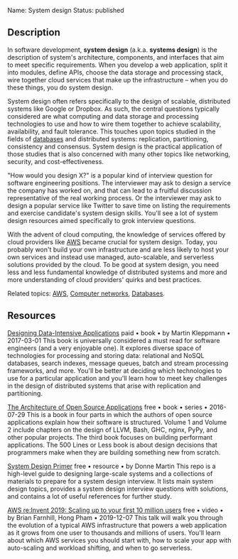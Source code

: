 Name: System design
Status: published

## Description

In software development, **system design** (a.k.a. **systems design**) is the description of system's architecture, components, and interfaces that aim to meet specific requirements. When you develop a web application, split it into modules, define APIs, choose the data storage and processing stack, wire together cloud services that make up the infrastructure – when you do these things, you do system design.

System design often refers specifically to the design of scalable, distributed systems like Google or Dropbox. As such, the central questions typically considered are what computing and data storage and processing technologies to use and how to wire them together to achieve scalability, availability, and fault tolerance. This touches upon topics studied in the fields of [databases](/topics/databases/) and distributed systems: replication, partitioning, consistency and consensus. System design is the practical application of those studies that is also concerned with many other topics like networking, security, and cost-effectiveness.

"How would you design X?" is a popular kind of interview question for software engineering positions. The interviewer may ask to design a service the company has worked on, and that can lead to a fruitful discussion representative of the real working process. Or the interviewer may ask to design a popular service like Twitter to save time on listing the requirements and exercise candidate's system design skills. You'll see a lot of system design resources aimed specifically to grok interview questions.

With the advent of cloud computing, the knowledge of services offered by cloud providers like [AWS](/topics/aws/) became crucial for system design. Today, you probably won't build your own infrastructure and are less likely to host your own services and instead use managed, auto-scalable, and serverless solutions provided by the cloud. To be good at system design, you need less and less fundamental knowledge of distributed systems and more and more understanding of cloud providers' quirks and best practices.

Related topics: [AWS](/topics/aws/), [Computer networks](https://bestresourcestolearnx.com/topics/computer-networks/), [Databases](/topics/databases/).

## Resources

[Designing Data-Intensive Applications](https://www.oreilly.com/library/view/designing-data-intensive-applications/9781491903063/)
paid • book • by Martin Kleppmann • 2017-03-01
This book is universally considered a must read for software engineers (and a very enjoyable one). It explores diverse space of technologies for processing and storing data: relational and NoSQL databases, search indexes, message queues, batch and stream processing frameworks, and more. You'll be better at deciding which technologies to use for a particular application and you'll learn how to meet key challenges in the design of distributed systems that arise with replication and partitioning.

[The Architecture of Open Source Applications](http://aosabook.org/en/index.html)
free • book • series • 2016-07-29
This is a book in four parts in which the authors of open source applications explain how their software is structured. Volume 1 and Volume 2 include chapters on the design of LLVM, Bash, GHC, nginx, PyPy, and other popular projects. The third book focuses on building performant applications. The 500 Lines or Less book is about design decisions that programmers make when they are building something new from scratch.

[System Design Primer](https://github.com/donnemartin/system-design-primer)
free • resource • by Donne Martin
This repo is a high-level guide to designing large-scale systems and a collections of materials to prepare for a system design interview. It lists main system design topics, provides a system design interview questions with solutions, and contains a lot of useful references for further study.

[AWS re:Invent 2019: Scaling up to your first 10 million users](https://www.youtube.com/watch?v=kKjm4ehYiMs)
free • video • by Brian Farnhill, Hong Pham • 2019-12-07
This talk will walk you through the evolution of a typical AWS infrastructure that powers a web application as it grows from one user to thousands and millions of users. You'll learn about which AWS services you should start with, how to scale your app with auto-scaling and workload shifting, and when to go serverless.
